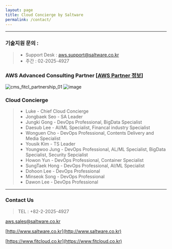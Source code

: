 ```yaml
---
layout: page
title: Cloud Concierge by Saltware
permalink: /contact/
---
```

***

### 기술지원 문의 : 
>- Support Desk : [aws.support@saltware.co.kr](mailto:aws.support@saltware.co.kr)
>- 주간 : 02-2025-4927

### AWS Advanced Consulting Partner [[AWS Partner 정보](https://aws.amazon.com/ko/partners/find/partnerdetails/?n=Saltware&id=001E000000xHZ4MIAW#psf-solutions)]
![cms_fitcl_partnership_01](https://user-images.githubusercontent.com/30482872/29053412-f0a528ca-7c2a-11e7-93d1-94664b2058fb.gif)
![image](https://user-images.githubusercontent.com/29446742/53073608-dbdbed00-352b-11e9-8197-efbef0329240.png)


### Cloud Concierge
>- Luke - Chief Cloud Concierge
>- Jongbaek Seo - SA Leader
>- Jungki Gong - DevOps Professional, BigData Specialist
>- Daesub Lee - AI/ML Specialist, Financal industry Specialist
>- Wonguen Cho - DevOps Professional, Contents Delivery and Media Specialist
>- Yousik Kim - TS Leader
>- Youngwoo Jung - DevOps Professional, AL/ML Specialist, BigData Specialist, Security Sepcialist
>- Howon Yun - DevOps Professional, Container Specialist
>- SungTaek Hong - DevOps Professional, AI/ML Specialist
>- Dohoon Lee - DevOps Professional
>- Minseok Song - DevOps Professional
>- Dawon Lee - DevOps Professional

***

### Contact Us

> TEL : +82-2-2025-4927

[aws.sales@saltware.co.kr](mailto:aws.sales@saltware.co.kr)

[http://www.saltware.co.kr](http://www.saltware.co.kr)

[https://www.fitcloud.co.kr](https://www.fitcloud.co.kr)

